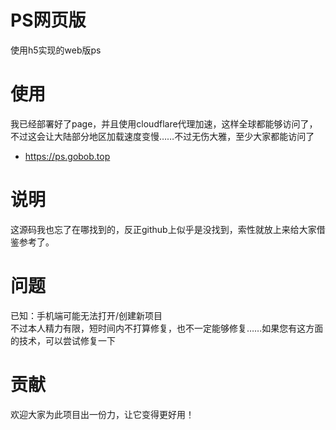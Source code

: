 # PS网页版
使用h5实现的web版ps

# 使用
我已经部署好了page，并且使用cloudflare代理加速，这样全球都能够访问了，不过这会让大陆部分地区加载速度变慢……不过无伤大雅，至少大家都能访问了
- https://ps.gobob.top

# 说明
这源码我也忘了在哪找到的，反正github上似乎是没找到，索性就放上来给大家借鉴参考了。

# 问题
已知：手机端可能无法打开/创建新项目  
不过本人精力有限，短时间内不打算修复，也不一定能够修复……如果您有这方面的技术，可以尝试修复一下

# 贡献
欢迎大家为此项目出一份力，让它变得更好用！
